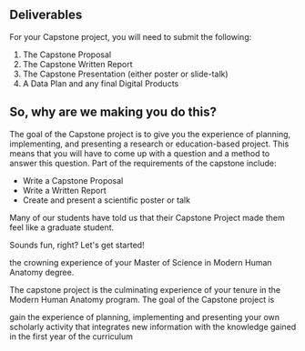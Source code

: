 ## Deliverables

For your Capstone project, you will need to submit the following:

1. The Capstone Proposal
2. The Capstone Written Report
3. The Capstone Presentation (either poster or slide-talk)
4. A Data Plan and any final Digital Products

## So, why are we making you do this?

The goal of the Capstone project is to give you the experience of planning, implementing, and presenting a research or education-based project. This means that you will have to come up with a question and a method to answer this question. Part of the requirements of the capstone include:

- Write a Capstone Proposal
- Write a Written Report
- Create and present a scientific poster or talk

Many of our students have told us that their Capstone Project made them feel like a graduate student.

Sounds fun, right? Let's get started!


the crowning experience of your Master of Science in Modern Human Anatomy degree.

The capstone project is the culminating experience of your tenure in the Modern Human Anatomy program. The goal of the Capstone project is 

gain the experience of planning, implementing and presenting your own scholarly activity that integrates new information with the knowledge gained in the first year of the curriculum